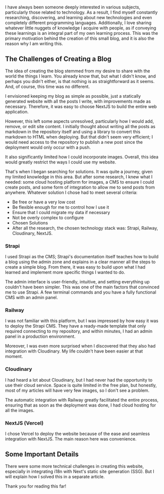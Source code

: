 I have always been someone deeply interested in various subjects, particularly those related to technology. As a result, I find myself constantly researching, discovering, and learning about new technologies and even completely different programming languages. Additionally, I love sharing whatever little nuggets of knowledge I acquire with people, as if conveying these learnings is an integral part of my own learning process. This was the primary motivation behind the creation of this small blog, and it is also the reason why I am writing this.

## The Challenges of Creating a Blog
The idea of creating the blog stemmed from my desire to share with the world the things I learn. You already know that, but what I didn't know, and perhaps you didn't either, is that nothing is as straightforward as it seems. And, of course, this time was no different.

I envisioned keeping my blog as simple as possible, just a statically generated website with all the posts I write, with improvements made as necessary. Therefore, it was easy to choose NextJS to build the entire web application.

However, this left some aspects unresolved, particularly how I would add, remove, or edit site content. I initially thought about writing all the posts as markdown in the repository itself and using a library to convert this markdown to HTML when deploying. But that didn't seem very efficient; I would need access to the repository to publish a new post since the deployment would only occur with a push.

It also significantly limited how I could incorporate images. Overall, this idea would greatly restrict the ways I could use my website.

That's when I began searching for solutions. It was quite a journey, given my limited knowledge in this area. But after some research, I knew what I needed: some cloud hosting platform for images, a CMS to ensure I could create posts, and some form of integration to allow me to send posts from anywhere. Whatever solution I chose had to meet several criteria:

- Be free or have a very low cost
- Be flexible enough for me to control how I use it
- Ensure that I could migrate my data if necessary
- Not be overly complex to configure
- Chosen Solutions
- After all the research, the chosen technology stack was: Strapi, Railway, Cloudinary, NextJS.

### Strapi
I used Strapi as the CMS; Strapi's documentation itself teaches how to build a blog using the admin zone and explains in a clear manner all the steps to create a simple blog. From there, it was easy to build upon what I had learned and implement more specific things I wanted to do.

The admin interface is user-friendly, intuitive, and setting everything up couldn't have been simpler. This was one of the main factors that convinced me to use Strapi. A few terminal commands and you have a fully functional CMS with an admin panel.

### Railway
I was not familiar with this platform, but I was impressed by how easy it was to deploy the Strapi CMS. They have a ready-made template that only required connecting to my repository, and within minutes, I had an admin panel in a production environment.

Moreover, I was even more surprised when I discovered that they also had integration with Cloudinary. My life couldn't have been easier at that moment.

### Cloudinary
I had heard a lot about Cloudinary, but I had never had the opportunity to use their cloud service. Space is quite limited in the free plan, but honestly, most of my articles will have very few images, so I don't see a problem.

The automatic integration with Railway greatly facilitated the entire process, ensuring that as soon as the deployment was done, I had cloud hosting for all the images.

### NextJS (Vercel)
I chose Vercel to deploy the website because of the ease and seamless integration with NextJS. The main reason here was convenience.

## Some Important Details
There were some more technical challenges in creating this website, especially in integrating i18n with Next's static site generation (SSG). But I will explain how I solved this in a separate article.

Thank you for reading this far!

